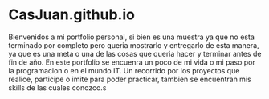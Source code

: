 # CasJuan.github.io

Bienvenidos a mi portfolio personal, si bien es una muestra ya que no esta terminado por completo pero queria mostrarlo y entregarlo de esta manera, ya que es una meta o una de las cosas que queria hacer y terminar antes de fin de año. En este portfolio se encuenra un poco de mi vida o mi paso por la programacion o en el mundo IT. Un recorrido por los proyectos que realice, participe o imite para poder practicar, tambien se encuentran mis skills de las cuales conozco.s
